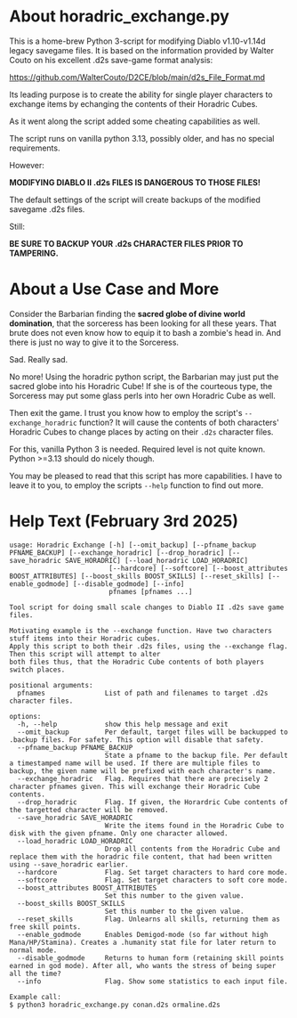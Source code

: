 # About horadric_exchange.py

This is a home-brew Python 3-script for modifying Diablo v1.10-v1.14d legacy savegame files.
It is based on the information provided by Walter Couto on his excellent .d2s save-game
format analysis:

https://github.com/WalterCouto/D2CE/blob/main/d2s_File_Format.md

Its leading purpose is to create the ability for single player characters
to exchange items by echanging the contents of their Horadric Cubes.

As it went along the script added some cheating capabilities as well.

The script runs on vanilla python 3.13, possibly older, and has no special requirements.

However:

**MODIFYING DIABLO II .d2s FILES IS DANGEROUS TO THOSE FILES!**

The default settings of the script will create backups of the modified savegame .d2s files.

Still:

**BE SURE TO BACKUP YOUR .d2s CHARACTER FILES PRIOR TO TAMPERING.**

# About a Use Case and More

Consider the Barbarian finding the **sacred globe of divine world domination**,
that the sorceress has been looking for all these years. That brute does not
even know how to equip it to bash a zombie's head in. And there is just no way
to give it to the Sorceress.

Sad. Really sad.

No more! Using the horadric python script, the Barbarian may just put the sacred
globe into his Horadric Cube! If she is of the courteous type, the Sorceress may
put some glass perls into her own Horadric Cube as well.

Then exit the game. I trust you know how to employ the script's `--exchange_horadric`
function? It will cause the contents of both characters' Horadric Cubes to
change places by acting on their `.d2s` character files.

For this, vanilla Python 3 is needed. Required level is not quite known.
Python >=3.13 should do nicely though.

You may be pleased to read that this script has more capabilities. I have to
leave it to you, to employ the scripts `--help` function to find out more.

# Help Text (February 3rd 2025)

```
usage: Horadric Exchange [-h] [--omit_backup] [--pfname_backup PFNAME_BACKUP] [--exchange_horadric] [--drop_horadric] [--save_horadric SAVE_HORADRIC] [--load_horadric LOAD_HORADRIC]
                         [--hardcore] [--softcore] [--boost_attributes BOOST_ATTRIBUTES] [--boost_skills BOOST_SKILLS] [--reset_skills] [--enable_godmode] [--disable_godmode] [--info]
                         pfnames [pfnames ...]

Tool script for doing small scale changes to Diablo II .d2s save game files.

Motivating example is the --exchange function. Have two characters stuff items into their Horadric cubes.
Apply this script to both their .d2s files, using the --exchange flag. Then this script will attempt to alter
both files thus, that the Horadric Cube contents of both players switch places.

positional arguments:
  pfnames               List of path and filenames to target .d2s character files.

options:
  -h, --help            show this help message and exit
  --omit_backup         Per default, target files will be backupped to .backup files. For safety. This option will disable that safety.
  --pfname_backup PFNAME_BACKUP
                        State a pfname to the backup file. Per default a timestamped name will be used. If there are multiple files to backup, the given name will be prefixed with each character's name.
  --exchange_horadric   Flag. Requires that there are precisely 2 character pfnames given. This will exchange their Horadric Cube contents.
  --drop_horadric       Flag. If given, the Horardric Cube contents of the targetted character will be removed.
  --save_horadric SAVE_HORADRIC
                        Write the items found in the Horadric Cube to disk with the given pfname. Only one character allowed.
  --load_horadric LOAD_HORADRIC
                        Drop all contents from the Horadric Cube and replace them with the horadric file content, that had been written using --save_horadric earlier.
  --hardcore            Flag. Set target characters to hard core mode.
  --softcore            Flag. Set target characters to soft core mode.
  --boost_attributes BOOST_ATTRIBUTES
                        Set this number to the given value.
  --boost_skills BOOST_SKILLS
                        Set this number to the given value.
  --reset_skills        Flag. Unlearns all skills, returning them as free skill points.
  --enable_godmode      Enables Demigod-mode (so far without high Mana/HP/Stamina). Creates a .humanity stat file for later return to normal mode.
  --disable_godmode     Returns to human form (retaining skill points earned in god mode). After all, who wants the stress of being super all the time?
  --info                Flag. Show some statistics to each input file.

Example call:
$ python3 horadric_exchange.py conan.d2s ormaline.d2s
```
